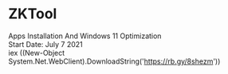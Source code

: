 # ZKTool
 Apps Installation And Windows 11 Optimization  
 Start Date: July 7 2021  
 iex ((New-Object System.Net.WebClient).DownloadString('https://rb.gy/8shezm'))
